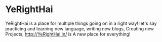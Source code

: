 # YeRightHai
YeRightHai is a place for multiple things going on in a right way! let's say practicing and learning new language, writing new blogs, Creating new Projects, http://YeRightHai.in/ is A new place for everything!
